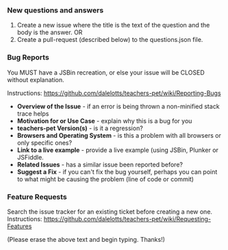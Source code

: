 ### New questions and answers

1. Create a new issue where the title is the text of the question and the body is the answer.  OR
1. Create a pull-request (described below) to the questions.json file.

### Bug Reports

You MUST have a JSBin recreation, or else your issue will be CLOSED without explanation.

Instructions: https://github.com/dalelotts/teachers-pet/wiki/Reporting-Bugs

* __Overview of the Issue__ - if an error is being thrown a non-minified stack trace helps
* __Motivation for or Use Case__ - explain why this is a bug for you
* __teachers-pet Version(s)__ - is it a regression?
* __Browsers and Operating System__ - is this a problem with all browsers or only specific ones?
* __Link to a live example__ - provide a live example (using JSBin, Plunker or JSFiddle.
* __Related Issues__ - has a similar issue been reported before?
* __Suggest a Fix__ - if you can't fix the bug yourself, perhaps you can point to what might be
  causing the problem (line of code or commit)
  
### Feature Requests
Search the issue tracker for an existing ticket before creating a new one.
Instructions: https://github.com/dalelotts/teachers-pet/wiki/Requesting-Features

(Please erase the above text and begin typing. Thanks!)
